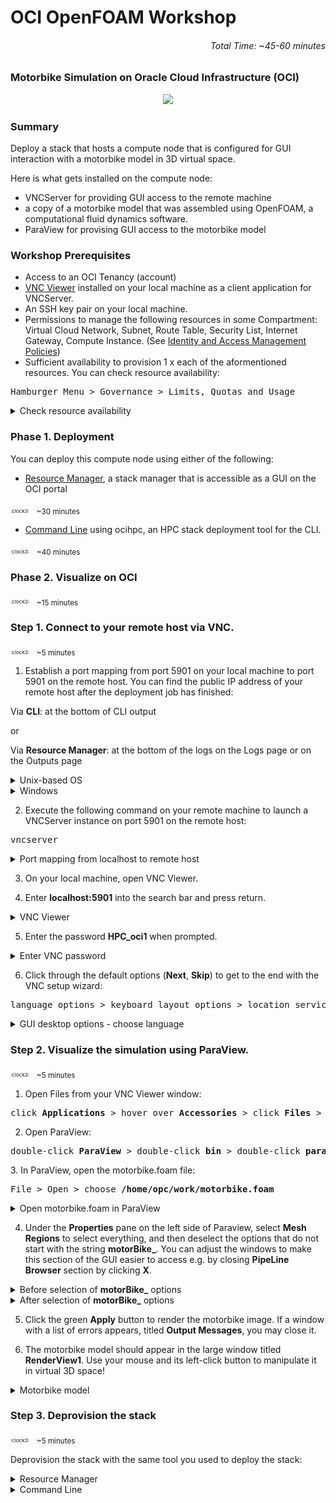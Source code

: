# OCI OpenFOAM Workshop
###### <p align="right">Total Time: \~45-60 minutes</p>

### Motorbike Simulation on Oracle Cloud Infrastructure (OCI)
<div style="text-align:center">
	<img src="./pictures/post-resourcemanager-deployment/13-paraview-motorbike.png"
	/>
</div>

### Summary
Deploy a stack that hosts a compute node that is configured for GUI interaction with a motorbike model in 3D virtual space.

Here is what gets installed on the compute node:
* VNCServer for providing GUI access to the remote machine
* a copy of a motorbike model that was assembled using OpenFOAM, a computational fluid dynamics software.
* ParaView for provising GUI access to the motorbike model


### Workshop Prerequisites
- Access to an OCI Tenancy (account)
- [VNC Viewer](https://www.realvnc.com/en/connect/download/viewer/) installed on your local machine as a client application for VNCServer.
- An SSH key pair on your local machine.
- Permissions to manage the following resources in some Compartment: Virtual Cloud Network, Subnet, Route Table, Security List, Internet Gateway, Compute Instance. (See [Identity and Access Management Policies](https://docs.oracle.com/en-us/iaas/data-safe/doc/iam-policies.html))
- Sufficient availability to provision 1 x each of the aformentioned resources. You can check resource availability:
<pre>
Hamburger Menu &gt Governance &gt Limits, Quotas and Usage
</pre>
<details>
	<summary>Check resource availability</summary>
<div style="text-align:center"><img src="./pictures/pre-resourcemanager-deployment/limits/01-governance-limits.png"/>
</div>
<p></p>
<div style="text-align:center"><img src="./pictures/pre-resourcemanager-deployment/limits/02-check-availability-1.png"/>
</div>
<p></p>
<div style="text-align:center"><img src="./pictures/pre-resourcemanager-deployment/limits/03-check-availability-2.png"/>
</div>
</details>

### Phase 1. Deployment
You can deploy this compute node using either of the following:

* [Resource Manager](https://github.com/oci-hpc/oci-openfoam-workshop/blob/oci-hpc/Documentation/Resource%20Manager.md), a stack manager that is accessible as a GUI on the OCI portal
<p></p>
<sub><sup><sub>:clock3:</sub></sup></sub>
&nbsp;
<sub>~30 minutes</sub>
<p></p>

* [Command Line](https://github.com/oci-hpc/oci-openfoam-workshop/blob/oci-hpc/Documentation/Command%20Line.md) using ocihpc, an HPC stack deployment tool for the CLI.
<p></p>
<sub><sup><sub>:clock3:</sub></sup></sub>
&nbsp;
<sub>~40 minutes</sub>
<p></p>



### Phase 2. Visualize on OCI
<p></p>
<sub><sup><sub>:clock3:</sub></sup></sub>
&nbsp;
<sub>~15 minutes</sub>
<p></p>

### Step 1. Connect to your remote host via VNC.
<p></p>
<sub><sup><sub>:clock3:</sub></sup></sub>
&nbsp;
<sub>~5 minutes</sub>
<p></p>

1. Establish a port mapping from port 5901 on your local machine to port 5901 on the remote host. You can find the public IP address of your remote host after the deployment job has finished:
<p></p>
Via <b>CLI</b>: at the bottom of CLI output
<p>or</p>
Via <b>Resource Manager</b>: at the bottom of the logs on the Logs page or on the Outputs page
<p></p>
<details>
	<summary>Unix-based OS</summary>
	<p></p>
	1.1.Unix.1. Establish the port mapping using the following command:
	<p></p>
	<pre>
	ssh -i <b>SSH_PRIVATE_KEY_PATH</b> -L 5901:localhost:5901 opc@<b>REMOTE_HOST_IP_ADDRESS</b>
	</pre>
</details>
<details>
	<summary>Windows</summary>
	<p></p>
	<details>
		<summary>1.1.Win.1. Establish the port mapping</summary>
		<div style="text-align:center"><img src="./pictures/post-resourcemanager-deployment/windows/01-putty-ssh-port-mappings-for-vnc"/>
		</div>
	</details>
	<p></p>
	<details>
		<summary>1.1.Win.2. Encrypt the SSH tunnel</summary>
		<div style="text-align:center"><img src="./pictures/post-resourcemanager-deployment/windows/02-putty-encrypted-ssh-tunnel"/>
		</div>
	</details>
</details>
<p></p>

2. Execute the following command on your remote machine to launch a VNCServer instance on port 5901 on the remote host:
<p></p>
<pre>
vncserver
</pre>
<details>
	<summary>Port mapping from localhost to remote host</summary>
<div style="text-align:center"><img src="./pictures/post-resourcemanager-deployment/04-vnc-connection-port-mapping.png"/>
</div>
</details>

3. On your local machine, open VNC Viewer.

4. Enter <b>localhost:5901</b> into the search bar and press return.
<details>
	<summary>VNC Viewer</summary>
<div style="text-align:center"><img src="./pictures/post-resourcemanager-deployment/05-vnc-connection-vnc-viewer.png"/>
</div>
</details>

5. Enter the password <b>HPC_oci1</b> when prompted.

<details>
	<summary>Enter VNC password</summary>
<div style="text-align:center"><img src="./pictures/post-resourcemanager-deployment/06-vnc-connection-enter-password.png"/>
</div>
</details>

6. Click through the default options (<b>Next</b>, <b>Skip</b>) to get to the end with the VNC setup wizard:

<p></p>
<pre>
language options &gt keyboard layout options &gt location services options &gt connect online accounts options
</pre>
<details>
	<summary>GUI desktop options - choose language</summary>
<div style="text-align:center"><img src="./pictures/post-resourcemanager-deployment/07-vnc-connection-choose-language.png"/>
</div>
</details>

### Step 2.	Visualize the simulation using ParaView.
<p></p>
<sub><sup><sub>:clock3:</sub></sup></sub>
&nbsp;
<sub>~5 minutes</sub>
<p></p>
<!-- 2.1. Open Terminal from your VNC Viewer window:
<p></p>
<pre>
click <b>Applications</b> &gt hover over <b>System Utilities</b> &gt click <b>Terminal</b>
</pre>
<details>
	<summary>Navigate to Terminal on the remote host</summary>
<div style="text-align:center"><img src="./pictures/post-resourcemanager-deployment/08-vnc-connection-nav-to-terminal.png"/>
</div>
</details> -->

1. Open Files from your VNC Viewer window:
<p></p>
<pre>
click <b>Applications</b> &gt hover over <b>Accessories</b> &gt click <b>Files</b> &gt on the left side of the window, click <b>Home</b>
</pre>

<!-- 2.2. Open Paraview by executing the following command from the Terminal instance in your VNC Viewer window:
<p></p>
<pre>
paraview
</pre>
<details>
	<summary>Run ParaView on the remote host</summary>
<div style="text-align:center"><img src="./pictures/post-resourcemanager-deployment/09-vnc-connection-run-paraview.png"/>
</div>
</details> -->
	
2. Open ParaView:
<p></p>
<pre>
double-click <b>ParaView</b> &gt double-click <b>bin</b> &gt double-click <b>paraview</b>
</pre>
<!-- 2.3. In ParaView, open the motorbike.foam file:
<p></p>
<pre>
File > Open > choose <b>/mnt/volb/work/motorbike.foam</b>
</pre>
<details>
	<summary>Open motorbike.foam in ParaView</summary>
<div style="text-align:center"><img src="./pictures/post-resourcemanager-deployment/10-paraview-open-motorbike-file.png"/>
</div>
</details> -->
3. In ParaView, open the motorbike.foam file:
<p></p>
<pre>
File > Open > choose <b>/home/opc/work/motorbike.foam</b>
</pre>
<details>
	<summary>Open motorbike.foam in ParaView</summary>
<div style="text-align:center"><img src="./pictures/post-resourcemanager-deployment/10-paraview-open-motorbike-file.png"/>
</div>
</details>

4. Under the <b>Properties</b> pane on the left side of Paraview, select <b>Mesh Regions</b> to select everything, and then deselect the options that do not start with the string <b>motorBike_</b>. You can adjust the windows to make this section of the GUI easier to access e.g. by closing <b>PipeLine Browser</b> section by clicking <b>X</b>.

<details>
	<summary>Before selection of <b>motorBike_</b> options</summary>
	<div style="text-align:center"><img src="./pictures/post-resourcemanager-deployment/11-paraview-before-select.png"/>
	</div>
</details>
<details>
	<summary>After selection of <b>motorBike_</b> options</summary>
<div style="text-align:center"><img src="./pictures/post-resourcemanager-deployment/12-paraview-after-select.png"/>
</div>
</details>

5. Click the green <b>Apply</b> button to render the motorbike image. If a window with a list of errors appears, titled <b>Output Messages</b>, you may close it.
<p></p>

6. The motorbike model should appear in the large window titled <b>RenderView1</b>. Use your mouse and its left-click button to manipulate it in virtual 3D space!
<details>
	<summary>Motorbike model</summary>
<div style="text-align:center"><img src="./pictures/post-resourcemanager-deployment/13-paraview-motorbike.png"/>
</div>
</details>

### Step 3. Deprovision the stack
<p></p>
<sub><sup><sub>:clock3:</sub></sup></sub>
&nbsp;
<sub>~5 minutes</sub>
<p></p>

Deprovision the stack with the same tool you used to deploy the stack:

<details>
	<summary>Resource Manager</summary>

If you used Resource Manager to deploy the stack, continue to the [final step](https://github.com/oci-hpc/oci-openfoam-workshop/blob/oci-hpc/Documentation/Resource%20Manager.md) in the steps for Resource Manager.
</div>
</details>

<details>
	<summary>Command Line</summary>
	
If you used Command Line to deploy the stack, continue to the [final step](https://github.com/oci-hpc/oci-openfoam-workshop/blob/oci-hpc/Documentation/Command%20Line.md) in the steps for Command Line.
</div>
</details>